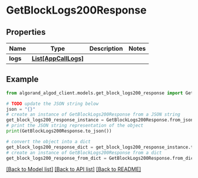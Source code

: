 # GetBlockLogs200Response


## Properties

Name | Type | Description | Notes
------------ | ------------- | ------------- | -------------
**logs** | [**List[AppCallLogs]**](AppCallLogs.md) |  | 

## Example

```python
from algorand_algod_client.models.get_block_logs200_response import GetBlockLogs200Response

# TODO update the JSON string below
json = "{}"
# create an instance of GetBlockLogs200Response from a JSON string
get_block_logs200_response_instance = GetBlockLogs200Response.from_json(json)
# print the JSON string representation of the object
print(GetBlockLogs200Response.to_json())

# convert the object into a dict
get_block_logs200_response_dict = get_block_logs200_response_instance.to_dict()
# create an instance of GetBlockLogs200Response from a dict
get_block_logs200_response_from_dict = GetBlockLogs200Response.from_dict(get_block_logs200_response_dict)
```
[[Back to Model list]](../README.md#documentation-for-models) [[Back to API list]](../README.md#documentation-for-api-endpoints) [[Back to README]](../README.md)


